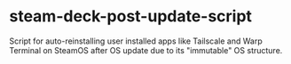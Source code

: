 # steam-deck-post-update-script
Script for auto-reinstalling user installed apps like Tailscale and Warp Terminal on SteamOS after OS update due to its "immutable" OS structure.
